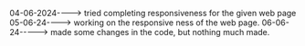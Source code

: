 04-06-2024----> tried completing responsiveness for the given web page  
05-06-24----> working on the responsive ness of the web page.
06-06-24-----> made some changes in the code, but nothing much made.

